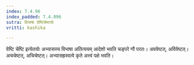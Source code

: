 ```yaml
---
index: 7.4.96
index_padded: 7.4.096
sutra: विभाषा वेष्टिचेष्ट्योः
vritti: kashika

---
```

वेष्टि चेष्टि इत्येतयोः अभ्यासस्य विभाषा अतित्ययम् आदेशो भवति चङ्परे णौ परतः। अववेष्टत्, अविवेष्टत्। अचचेष्टत्, अचिचेष्टत्। अभ्यासह्रस्वत्वे कृते अत्त्वं पक्षे भवति।